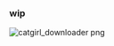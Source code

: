 ### wip
![catgirl_downloader png](https://github.com/user-attachments/assets/3f104ce2-b4e3-47ad-8a2a-0fad19291be5)
